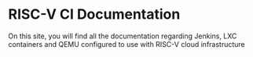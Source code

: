 # RISC-V CI Documentation
On this site, you will find all the documentation regarding Jenkins, LXC containers and QEMU configured to use with RISC-V cloud infrastructure
